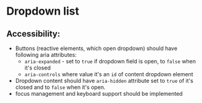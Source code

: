 # Dropdown list

## Accessibility:
* Buttons (reactive elements, which open dropdown) should have following aria attributes:
    * `aria-expanded` - set to `true` if dropdown field is open, to `false` when it's closed
    * `aria-controls` where value it's an `id` of content dropdown element
* Dropdown content should have `aria-hidden` attribute set to `true` of it's closed and to `false` when it's open.
* focus management and keyboard support should be implemented

